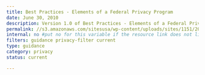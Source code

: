 ```yaml
---
title: Best Practices - Elements of a Federal Privacy Program
date: June 30, 2010
description: Version 1.0 of Best Practices - Elements of a Federal Privacy Program was collaboratively developed by members of the Privacy Committee Best Practices Subcommittee of the Federal CIO Council (Best Practices Working Group), which consists of privacy experts from across the federal government.
permalink: //s3.amazonaws.com/sitesusa/wp-content/uploads/sites/1151/2016/10/Elements-Federal-Privacy-Program-v1.0_June-2010.pdf
internal: no #put no for this variable if the resource link does not live on CIO.gov
filters: guidance privacy-filter current
type: guidance
category: privacy
status: current

---
```

